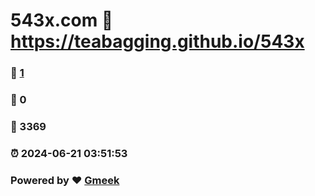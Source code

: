 # 543x.com :link: https://teabagging.github.io/543x 
### :page_facing_up: [1](https://teabagging.github.io/543x/tag.html) 
### :speech_balloon: 0 
### :hibiscus: 3369 
### :alarm_clock: 2024-06-21 03:51:53 
### Powered by :heart: [Gmeek](https://github.com/Meekdai/Gmeek)
